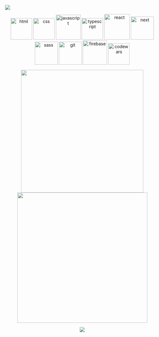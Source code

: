 
<a href="https://www.codewars.com/users/Cucumberchik/badges/large" align="center"> <img src="https://www.codewars.com/users/Cucumberchik/badges/large"/> </a>
<p align="center">
<img width="70" src="https://cdn-icons-png.flaticon.com/512/1532/1532556.png" alt="html">
<img width="70" src="https://cdn4.iconfinder.com/data/icons/iconsimple-programming/512/css-512.png" alt="css">
<img width="81" src="https://icons.veryicon.com/png/o/business/vscode-program-item-icon/javascript-3.png" alt="javascript">
<img width="70" src="https://cdn.iconscout.com/icon/free/png-256/free-typescript-1174965.png?f=webp" alt="typescript">
<img width="83" src="https://upload.wikimedia.org/wikipedia/commons/thumb/3/30/React_Logo_SVG.svg/1200px-React_Logo_SVG.svg.png" alt="react">
<img width="75" src="https://cdn.worldvectorlogo.com/logos/next-js.svg" alt="next">
<img width="75" src="https://cdn-icons-png.flaticon.com/512/5968/5968358.png" alt="sass">
<img width="75" src="https://upload.wikimedia.org/wikipedia/commons/thumb/3/3f/Git_icon.svg/2048px-Git_icon.svg.png" alt="git">
<img width="79" src="https://upload.wikimedia.org/wikipedia/commons/thumb/c/cf/Firebase_icon.svg/2048px-Firebase_icon.svg.png" alt="firebase">
<img width="70"  src="https://camo.githubusercontent.com/dfb7129b176d0f6559d3c67365d99ad2a510d2eab5afdd28612e163344f35f79/68747470733a2f2f646f63732e636f6465776172732e636f6d2f6c6f676f2e737667" alt="codewars">
</p>


<p align="center">
 <img src="https://github-readme-stats.vercel.app/api?username=Cucumberchik&show_icons=true&theme=bear" width="400"/>
 <img src="https://github-readme-streak-stats.herokuapp.com?user=Cucumberchik&theme=dark&hide_border=true" width="425"/>
  <p/>
<p align="center">
  <img src="https://capsule-render.vercel.app/api?type=waving&color=gradient&height=60&section=footer"/>
</p>
